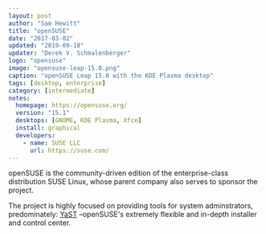 ```yaml
---
layout: post
author: "Sam Hewitt"
title: "openSUSE"
date: "2017-03-02"
updated: "2019-09-18"
updater: "Derek V. Schmalenberger"
logo: "opensuse"
image: "opensuse-leap-15.0.png"
caption: "openSUSE Leap 15.0 with the KDE Plasma desktop"
tags: [desktop, enterprise]
category: [intermediate]
notes:
  homepage: https://opensuse.org/
  version: "15.1"
  desktops: [GNOME, KDE Plasma, Xfce]
  install: graphical
  developers:
    - name: SUSE LLC
      url: https://suse.com/
---
```


openSUSE is the community-driven edition of the enterprise-class distribution SUSE Linux, whose parent company also serves to sponsor the project.

The project is highly focused on providing tools for system adminstrators, predominately: [YaST](https://yast.github.io/) &ndash;openSUSE's extremely flexible and in-depth installer and control center.
